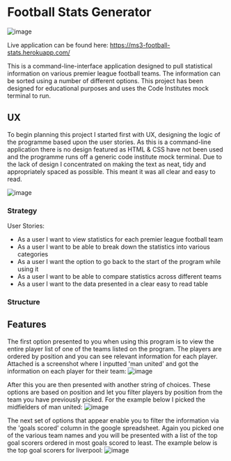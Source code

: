 # Football Stats Generator

![image](https://user-images.githubusercontent.com/82109134/136013574-1346778b-ec4a-4780-ba92-fa79e4014566.png)

Live application can be found here: https://ms3-football-stats.herokuapp.com/

This is a command-line-interface application designed to pull statistical information on various premier league football teams.
The information can be sorted using a number of different options. This project has been designed for educational purposes and uses the Code Institutes mock terminal to run.

## UX

To begin planning this project I started first with UX, designing the logic of the programme based upon the user stories. As this is a command-line application there is no design featured as HTML & CSS have not been used and the programme runs off a generic code institute mock terminal. Due to the lack of design I concentrated on making the text as neat, tidy and appropriately spaced as possible. This meant it was all clear and easy to read.

![image](https://user-images.githubusercontent.com/82109134/136013623-8c382f82-96ea-4ad5-af8c-039632b10c55.png)

### Strategy

User Stories:
- As a user I want to view statistics for each premier league football team
- As a user I want to be able to break down the statistics into various categories
- As a user I want the option to go back to the start of the program while using it
- As a user I want to be able to compare statistics across different teams
- As a user I want to the data presented in a clear easy to read table

### Structure

## Features

The first option presented to you when using this program is to view the entire player list of one of the teams listed on the program.
The players are ordered by position and you can see relevant information for each player. Attached is a screenshot where I inputted 'man united' and got the information on each player for their team:
![image](https://user-images.githubusercontent.com/82109134/136015443-d2abafc4-1ba0-4cd1-8580-3ee35b2eea2a.png)

After this you are then presented with another string of choices. These options are based on position and let you filter players by position from the team you have previously picked. For the example below I picked the midfielders of man united:
![image](https://user-images.githubusercontent.com/82109134/136016076-0c787230-2379-4137-994c-161a7a203007.png)

The next set of options that appear enable you to filter the information via the 'goals scored' column in the google spreadsheet. Again you picked one of the various team names and you will be presented with a list of the top goal scorers ordered in most goals scored to least.
The example below is the top goal scorers for liverpool:
![image](https://user-images.githubusercontent.com/82109134/136016567-c746995c-155e-4fe3-b954-6739b4869217.png)

